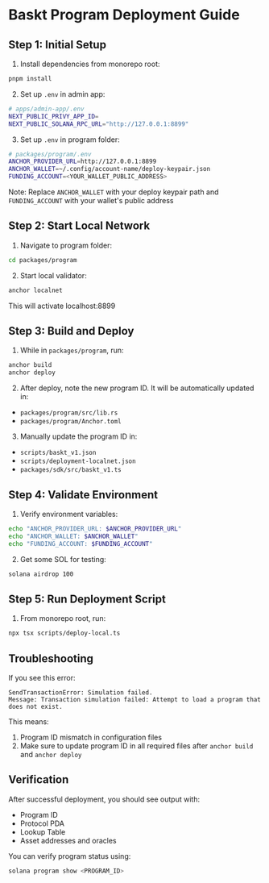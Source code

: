 

# Baskt Program Deployment Guide

## Step 1: Initial Setup

1. Install dependencies from monorepo root:

```bash
pnpm install
```

2. Set up `.env` in admin app:

```bash
# apps/admin-app/.env
NEXT_PUBLIC_PRIVY_APP_ID=
NEXT_PUBLIC_SOLANA_RPC_URL="http://127.0.0.1:8899"
```

3. Set up `.env` in program folder:

```bash
# packages/program/.env
ANCHOR_PROVIDER_URL=http://127.0.0.1:8899
ANCHOR_WALLET=~/.config/account-name/deploy-keypair.json
FUNDING_ACCOUNT=<YOUR_WALLET_PUBLIC_ADDRESS>
```

Note: Replace `ANCHOR_WALLET` with your deploy keypair path and `FUNDING_ACCOUNT` with your wallet's public address

## Step 2: Start Local Network

1. Navigate to program folder:

```bash
cd packages/program
```

2. Start local validator:

```bash
anchor localnet
```

This will activate localhost:8899

## Step 3: Build and Deploy

1. While in `packages/program`, run:

```bash
anchor build
anchor deploy
```

2. After deploy, note the new program ID. It will be automatically updated in:

- `packages/program/src/lib.rs`
- `packages/program/Anchor.toml`

3. Manually update the program ID in:

- `scripts/baskt_v1.json`
- `scripts/deployment-localnet.json`
- `packages/sdk/src/baskt_v1.ts`

## Step 4: Validate Environment

1. Verify environment variables:

```bash
echo "ANCHOR_PROVIDER_URL: $ANCHOR_PROVIDER_URL"
echo "ANCHOR_WALLET: $ANCHOR_WALLET"
echo "FUNDING_ACCOUNT: $FUNDING_ACCOUNT"
```

2. Get some SOL for testing:

```bash
solana airdrop 100
```

## Step 5: Run Deployment Script

1. From monorepo root, run:

```bash
npx tsx scripts/deploy-local.ts
```

## Troubleshooting

If you see this error:

```
SendTransactionError: Simulation failed.
Message: Transaction simulation failed: Attempt to load a program that does not exist.
```

This means:

1. Program ID mismatch in configuration files
2. Make sure to update program ID in all required files after `anchor build` and `anchor deploy`

## Verification

After successful deployment, you should see output with:

- Program ID
- Protocol PDA
- Lookup Table
- Asset addresses and oracles

You can verify program status using:

```bash
solana program show <PROGRAM_ID>
```
